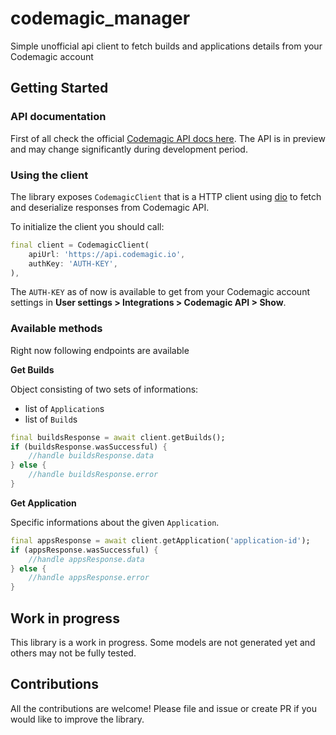 # codemagic_manager

Simple unofficial api client to fetch builds and applications details from your Codemagic account

## Getting Started

### API documentation

First of all check the official [Codemagic API docs here](https://docs.codemagic.io/rest-api/overview/). The API is in preview and may change significantly during development period.

### Using the client

The library exposes `CodemagicClient` that is a HTTP client using [dio](https://pub.dev/packages/dio) to fetch and deserialize responses from Codemagic API.

To initialize the client you should call:

```dart
final client = CodemagicClient(
    apiUrl: 'https://api.codemagic.io',
    authKey: 'AUTH-KEY',
),
```

The `AUTH-KEY` as of now is available to get from your Codemagic account settings in **User settings > Integrations > Codemagic API > Show**.

### Available methods

Right now following endpoints are available

**Get Builds**

Object consisting of two sets of informations:

- list of `Application`s
- list of `Build`s

```dart
final buildsResponse = await client.getBuilds();
if (buildsResponse.wasSuccessful) {
    //handle buildsResponse.data
} else {
    //handle buildsResponse.error
}
```

**Get Application**

Specific informations about the given `Application`.

```dart
final appsResponse = await client.getApplication('application-id');
if (appsResponse.wasSuccessful) {
    //handle appsResponse.data
} else {
    //handle appsResponse.error
}
```

## Work in progress

This library is a work in progress. Some models are not generated yet and others may not be fully tested. 

## Contributions

All the contributions are welcome! Please file and issue or create PR if you would like to improve the library. 